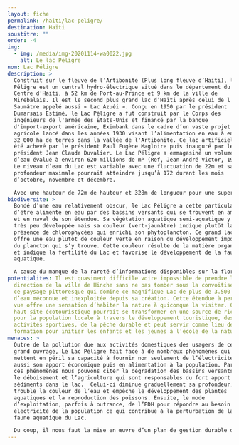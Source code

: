 ```yaml
---
layout: fiche
permalink: /haiti/lac-peligre/
destination: Haïti
soustitre: ""
order: -4
img:
  - img: /media/img-20201114-wa0022.jpg
    alt: Le lac Péligre
nom: Lac Péligre
description: >
  Construit sur le fleuve de l’Artibonite (Plus long fleuve d’Haïti), le Lac
  Péligre est un central hydro-électrique situé dans le département du
  Centre d'Haïti, à 52 km de Port-au-Prince et 9 km de la ville de
  Mirebalais. Il est le second plus grand lac d’Haïti après celui de l'Étang
  Saumâtre appelé aussi « Lac Azuéi ». Conçu en 1950 par le président
  Dumarsais Estimé, le Lac Péligre a fut construit par le Corps des
  ingénieurs de l'armée des États-Unis et financé par la banque
  d'import-export américaine, Eximbank dans le cadre d’un vaste projet
  agricole lancé dans les années 1930 visant l’alimentation en eau à environ
  32 000 ha de terres dans la vallée de l'Artibonite. Ce lac artificiel a
  été achevé par le président Paul Eugène Magloire puis inauguré par le
  président Jean Claude Duvalier. Le Lac Péligre a emmagasiné un volume
  d’eau évalué à environ 620 millions de m³ (Ref, Jean André Victor, 1982).
  Le niveau d’eau du Lac est variable avec une fluctuation de 22m et sa
  profondeur maximale pourrait atteindre jusqu’à 172 durant les mois
  d’octobre, novembre et décembre.

  Avec une hauteur de 72m de hauteur et 328m de longueur pour une superficie de 48km², le Lac Péligre est doté d’une centrale hydro-électrique composée de trois turbines d'une capacité de 15,5 mégawatts chacune et produit en moyenne 45 MW. Le lac Péligre est classé « Zone réservée d’intérêt stratégique de Péligre » en 2015
biodiversite: >
  Bondé d’une eau relativement obscur, le Lac Péligre a cette particularité
  d’être alimenté en eau par des bassins versants qui se trouvent en amont
  et en naval de son étendue. Sa végétation aquatique semi-aquatique y est
  très peu développée mais sa couleur (vert-jaunâtre) indique plutôt la
  présence de chlorophycées qui enrichi son phytoplancton. Ce grand lac
  offre une eau plutôt de couleur verte en raison du développement important
  du plancton qui s’y trouve. Cette couleur résulte de la matière organique
  et indique la fertilité du Lac et favorise le développement de la faune
  aquatique.

  A cause du manque de la rareté d’informations disponibles sur la flore et la faune de ce lac, les scientifiques ont signalé que sa faune, peu été étudiée, contient des espèces comme des crabes d'eau douce, d'une écrevisse « Kribich ou Oma ». Son avifaune est composée de 6 à 7 espèces de poisson, dont 3 introduites : le Tilapia mossambica, Cyprinus carpio et le Gobiomurus dormitor. Les deux premiers ont été introduits par le Ministère de l'Agriculture depuis 1952. Les noms locaux pour ces trois poissons sont moro, poisson noir et Teta. Si on incluait l'autoconsommation locale par les pêcheurs, le pourcentage des « Teta » serait plus important car il représente l'espèce préférée pour la consommation.
potentialites: Il est quasiment difficile voire impossible de prendre la
  direction de la ville de Hinche sans ne pas tomber sous la convoitise de
  ce paysage pittoresque qui domine ce magnifique Lac de plus de 3.500 ha
  d’eau méconnue et inexploitée depuis sa création. Cette étendue à perte de
  vue offre une sensation d’habiter la nature à quiconque la visiter. Ce
  haut site écotouristique pourrait se transformer en une source de richesse
  pour la population locale à travers le développement touristique, des
  activités sportives, de la pêche durable et peut servir comme lieu de
  formation pour initier les enfants et les jeunes à l’école de la nature.
menaces: >
  Outre de la pollution due aux activités domestiques des usagers de ce
  grand ouvrage, Le Lac Péligre fait face à de nombreux phénomènes qui
  mettent en péril sa capacité à fournir non seulement de l’électricité mais
  aussi son apport économique puis en alimentation à la population. Parmi
  ces phénomènes nous pouvons citer la dégradation des bassins versants  par
  le déboisement et l’agriculture qui sont responsables du fort apport de
  sédiments dans le lac.  Celui-ci diminue graduellement sa profondeur,
  trouble la couleur de l’eau et empêche le développement des plantes
  aquatiques et la reproduction des poissons. Ensuite, le mode
  d’exploitation, parfois à outrance, de l’EDH pour répondre au besoin en
  électricité de la population ce qui contribue à la perturbation de la
  faune aquatique du Lac.

  Du coup, il nous faut la mise en œuvre d’un plan de gestion durable du Lac tenant compte de restauration des bassins versants, la création d’emploi au profit des plus vulnérables autour du Lac qui n’ont d’autres alternatives que de s’orienter vers l’agriculture, la pêche non contrôlée et la coupe des arbres pour survivre.
---
```

